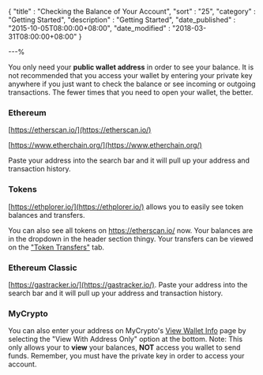 {
"title" : "Checking the Balance of Your Account",
"sort" : "25",
"category" : "Getting Started",
"description" : "Getting Started",
"date_published" : "2015-10-05T08:00:00+08:00",
"date_modified" : "2018-03-31T08:00:00+08:00"
}

---%

You only need your **public wallet address** in order to see your balance. It is not recommended that you access your wallet by entering your private key anywhere if you just want to check the balance or see incoming or outgoing transactions. The fewer times that you need to open your wallet, the better.

### Ethereum

[https://etherscan.io/](https://etherscan.io/)

[https://www.etherchain.org/](https://www.etherchain.org/)

Paste your address into the search bar and it will pull up your address and transaction history.

### Tokens

[https://ethplorer.io/](https://ethplorer.io/) allows you to easily see token balances and transfers.

You can also see all tokens on https://etherscan.io/ now. Your balances are in the dropdown in the header section thingy. Your transfers can be viewed on the ["Token Transfers"](https://etherscan.io/address/0x7cb57b5a97eabe94205c07890be4c1ad31e486a8#tokentxns) tab.

### Ethereum Classic

[https://gastracker.io/](https://gastracker.io/). Paste your address into the search bar and it will pull up your address and transaction history.

### MyCrypto

You can also enter your address on MyCrypto's [View Wallet Info](https://mycrypto.com/#view-wallet-info) page by selecting the "View With Address Only" option at the bottom. Note: This only allows your to **view** your balances, **NOT** access you wallet to send funds. Remember, you must have the private key in order to access your account.
